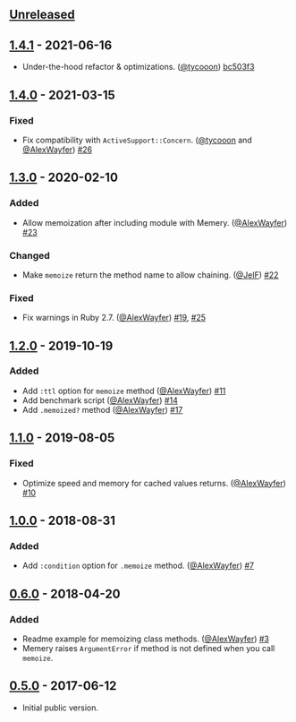## [Unreleased]

## [1.4.1] - 2021-06-16
- Under-the-hood refactor & optimizations. ([@tycooon]) [bc503f3]

## [1.4.0] - 2021-03-15
### Fixed
- Fix compatibility with `ActiveSupport::Concern`. ([@tycooon] and [@AlexWayfer]) [#26]

## [1.3.0] - 2020-02-10
### Added
- Allow memoization after including module with Memery. ([@AlexWayfer]) [#23]

### Changed
- Make `memoize` return the method name to allow chaining. ([@JelF]) [#22]

### Fixed
- Fix warnings in Ruby 2.7. ([@AlexWayfer]) [#19], [#25]

## [1.2.0] - 2019-10-19
### Added
- Add `:ttl` option for `memoize` method ([@AlexWayfer]) [#11]
- Add benchmark script ([@AlexWayfer]) [#14]
- Add `.memoized?` method ([@AlexWayfer]) [#17]

## [1.1.0] - 2019-08-05
### Fixed
- Optimize speed and memory for cached values returns. ([@AlexWayfer]) [#10]

## [1.0.0] - 2018-08-31
### Added
- Add `:condition` option for `.memoize` method. ([@AlexWayfer]) [#7]

## [0.6.0] - 2018-04-20
### Added
- Readme example for memoizing class methods. ([@AlexWayfer]) [#3]
- Memery raises `ArgumentError` if method is not defined when you call `memoize`.

## [0.5.0] - 2017-06-12
- Initial public version.

[0.5.0]: https://github.com/tycooon/memery/tree/v0.5.0
[0.6.0]: https://github.com/tycooon/memery/compare/v0.5.0...v0.6.0
[1.0.0]: https://github.com/tycooon/memery/compare/v0.6.0...v1.0.0
[1.1.0]: https://github.com/tycooon/memery/compare/v1.0.0...v1.1.0
[1.2.0]: https://github.com/tycooon/memery/compare/v1.1.0...v1.2.0
[1.3.0]: https://github.com/tycooon/memery/compare/v1.2.0...v1.3.0
[1.4.0]: https://github.com/tycooon/memery/compare/v1.3.0...v1.4.0
[1.4.1]: https://github.com/tycooon/memery/compare/v1.4.0...v1.4.1
[Unreleased]: https://github.com/tycooon/memery/compare/v1.4.1...HEAD

[@tycooon]: https://github.com/tycooon
[@AlexWayfer]: https://github.com/AlexWayfer
[@JelF]: https://github.com/JelF

[#3]: https://github.com/tycooon/memery/pull/3
[#7]: https://github.com/tycooon/memery/pull/7
[#10]: https://github.com/tycooon/memery/pull/10
[#11]: https://github.com/tycooon/memery/pull/11
[#14]: https://github.com/tycooon/memery/pull/14
[#17]: https://github.com/tycooon/memery/pull/17
[#19]: https://github.com/tycooon/memery/pull/19
[#22]: https://github.com/tycooon/memery/pull/22
[#23]: https://github.com/tycooon/memery/pull/23
[#25]: https://github.com/tycooon/memery/pull/25
[#26]: https://github.com/tycooon/memery/pull/26
[bc503f3]: https://github.com/tycooon/memery/commit/bc503f36103a71245aa47aeb30225a48fb39438e

